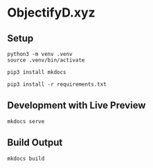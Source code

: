 # ObjectifyD.xyz

## Setup
```
python3 -m venv .venv
source .venv/bin/activate
```

`pip3 install mkdocs`

`pip3 install -r requirements.txt`

## Development with Live Preview

`mkdocs serve`

## Build Output

`mkdocs build`
